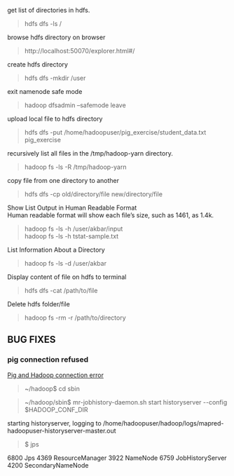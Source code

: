 get list of directories in hdfs.  
> hdfs dfs -ls /

browse hdfs directory on browser    
> http://localhost:50070/explorer.html#/  

create hdfs directory
> hdfs dfs -mkdir /user

exit namenode safe mode
> hadoop dfsadmin –safemode leave

upload local file to hdfs directory
> hdfs dfs -put /home/hadoopuser/pig_exercise/student_data.txt pig_exercise

recursively list all files in the /tmp/hadoop-yarn directory.
> hadoop fs -ls -R /tmp/hadoop-yarn

copy file from one directory to another
> hdfs dfs -cp old/directory/file new/directory/file

Show List Output in Human Readable Format  
Human readable format will show each file’s size, such as 1461, as 1.4k.
> hadoop fs -ls -h /user/akbar/input  
> hadoop fs -ls -h tstat-sample.txt

List Information About a Directory  
> hadoop fs -ls -d /user/akbar

Display content of file on hdfs to terminal
> hdfs dfs -cat /path/to/file 

Delete hdfs folder/file
> hadoop fs -rm -r /path/to/directory

## BUG FIXES
### pig connection refused
[Pig and Hadoop connection error](https://stackoverflow.com/questions/28061100/pig-and-hadoop-connection-error)
> ~/hadoop$ cd sbin

> ~/hadoop/sbin$ mr-jobhistory-daemon.sh start historyserver --config $HADOOP_CONF_DIR

starting historyserver, logging to /home/hadoopuser/hadoop/logs/mapred-hadoopuser-historyserver-master.out

> $ jps

6800 Jps
4369 ResourceManager
3922 NameNode
6759 JobHistoryServer
4200 SecondaryNameNode
